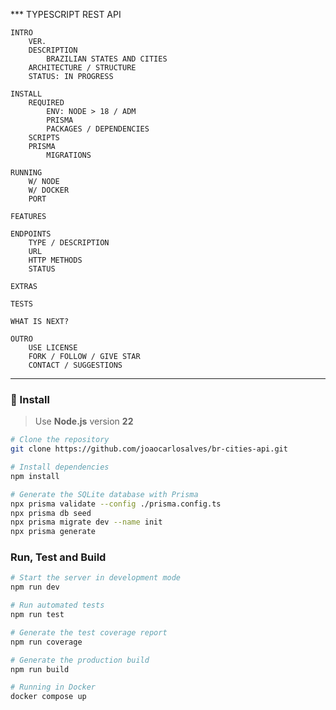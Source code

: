 *** TYPESCRIPT REST API

    INTRO
        VER.
        DESCRIPTION
            BRAZILIAN STATES AND CITIES 
        ARCHITECTURE / STRUCTURE
        STATUS: IN PROGRESS

    INSTALL
        REQUIRED 
            ENV: NODE > 18 / ADM
            PRISMA
            PACKAGES / DEPENDENCIES
        SCRIPTS
        PRISMA
            MIGRATIONS

    RUNNING 
        W/ NODE
        W/ DOCKER
        PORT

    FEATURES

    ENDPOINTS
        TYPE / DESCRIPTION
        URL
        HTTP METHODS        
        STATUS

    EXTRAS 
        
    TESTS

    WHAT IS NEXT?

    OUTRO
        USE LICENSE 
        FORK / FOLLOW / GIVE STAR
        CONTACT / SUGGESTIONS



---



### 🔧 Install

> Use **Node.js** version **22**

```bash
# Clone the repository
git clone https://github.com/joaocarlosalves/br-cities-api.git

# Install dependencies
npm install

# Generate the SQLite database with Prisma
npx prisma validate --config ./prisma.config.ts
npx prisma db seed
npx prisma migrate dev --name init 
npx prisma generate
```

### Run, Test and Build

```bash
# Start the server in development mode
npm run dev

# Run automated tests
npm run test

# Generate the test coverage report
npm run coverage

# Generate the production build
npm run build

# Running in Docker
docker compose up
```